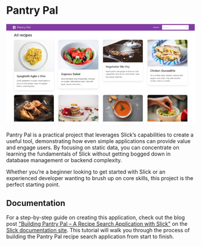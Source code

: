 # Pantry Pal

![Pantry Pal](webroot/assets/img/pantry-pal.png "Pantry pal screenshot")

Pantry Pal is a practical project that leverages Slick’s capabilities to create a useful tool,
demonstrating how even simple applications can provide value and engage users.
By focusing on static data, you can concentrate on learning the fundamentals of Slick without
getting bogged down in database management or backend complexity.

Whether you’re a beginner looking to get
started with Slick or an experienced developer wanting to brush up on core skills, this
project is the perfect starting point.

## Documentation

For a step-by-step guide on creating this application, check out the blog post
["Building Pantry Pal – A Recipe Search Application with Slick"](https://www.slick-framework.com/howtos/2024/08/25/building-pantry-pal-a-recipe-search-application-with-slick.html)
on the [Slick documentation site](https://www.slick-framework.com). This tutorial will walk
you through the process of building the Pantry Pal recipe search application from start to
finish.
